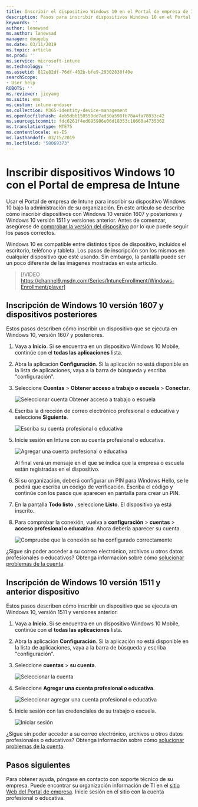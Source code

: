 ```yaml
---
title: Inscribir el dispositivo Windows 10 en el Portal de empresa de Intune | Microsoft Docs
description: Pasos para inscribir dispositivos Windows 10 en el Portal de empresa de Intune
keywords: ''
author: lenewsad
ms.author: lanewsad
manager: dougeby
ms.date: 03/11/2019
ms.topic: article
ms.prod: ''
ms.service: microsoft-intune
ms.technology: ''
ms.assetid: 812e82df-76df-402b-bfe9-29302838f40e
searchScope:
- User help
ROBOTS: ''
ms.reviewer: jieyang
ms.suite: ems
ms.custom: intune-enduser
ms.collection: M365-identity-device-management
ms.openlocfilehash: 4eb5dbb150559de7ad30a598fb78a4fa78033c42
ms.sourcegitcommit: fdc6261f4ed695986e06d18353c10660a4735362
ms.translationtype: MTE75
ms.contentlocale: es-ES
ms.lasthandoff: 03/15/2019
ms.locfileid: "58069373"
---
```

# <a name="enroll-windows-10-devices-with-intune-company-portal"></a>Inscribir dispositivos Windows 10 con el Portal de empresa de Intune

Usar el Portal de empresa de Intune para inscribir su dispositivo Windows 10 bajo la administración de su organización. En este artículo se describe cómo inscribir dispositivos con Windows 10 versión 1607 y posteriores y Windows 10 versión 1511 y versiones anterior. Antes de comenzar, asegúrese de [comprobar la versión del dispositivo](windows-enrollment-company-portal.md#find-windows-10-version-number) por lo que puede seguir los pasos correctos.  

Windows 10 es compatible entre distintos tipos de dispositivo, incluidos el escritorio, teléfono y tableta. Los pasos de inscripción son los mismos en cualquier dispositivo que esté usando. Sin embargo, la pantalla puede ser un poco diferente de las imágenes mostradas en este artículo.  

> [!VIDEO https://channel9.msdn.com/Series/IntuneEnrollment/Windows-Enrollment/player]  

## <a name="enroll-windows-10-version-1607-and-later-device"></a>Inscripción de Windows 10 versión 1607 y dispositivos posteriores 
Estos pasos describen cómo inscribir un dispositivo que se ejecuta en Windows 10, versión 1607 y posteriores.  

1. Vaya a **Inicio**. Si se encuentra en un dispositivo Windows 10 Mobile, continúe con el **todas las aplicaciones** lista.

2. Abra la aplicación **Configuración**. Si la aplicación no está disponible en la lista de aplicaciones, vaya a la barra de búsqueda y escriba "configuración".

3. Seleccione **Cuentas** > **Obtener acceso a trabajo o escuela** > **Conectar**.  


    ![Seleccionar cuenta Obtener acceso a trabajo o escuela](./media/w10-enroll-rs1-connect-to-work-or-school.png)  

4. Escriba la dirección de correo electrónico profesional o educativa y seleccione **Siguiente**.  


   ![Escriba su cuenta profesional o educativa](./media/w10-enroll-rs1-set-up-work-or-school-account.png)  

5. Inicie sesión en Intune con su cuenta profesional o educativa.  


    ![Agregar una cuenta profesional o educativa](./media/w10-enroll-rs1-enter-your-credentials.png)  

    Al final verá un mensaje en el que se indica que la empresa o escuela están registradas en el dispositivo.

6. Si su organización, deberá configurar un PIN para Windows Hello, se le pedirá que escriba un código de verificación. Escriba el código y continúe con los pasos que aparecen en pantalla para crear un PIN.  

7. En la pantalla **Todo listo** , seleccione **Listo**. El dispositivo ya está inscrito.  

8. Para comprobar la conexión, vuelva a **configuración** > **cuentas** > **acceso profesional o educativo**.  Ahora debería aparecer su cuenta.  


    ![Compruebe que la conexión se ha configurado correctamente](./media/w10-enroll-rs1-validate-successful-enrollment.png)  

¿Sigue sin poder acceder a su correo electrónico, archivos u otros datos profesionales o educativos? Obtenga información sobre cómo [solucionar problemas de la cuenta](troubleshoot-your-windows-10-device-windows.md#troubleshooting-steps-to-follow-if-you-see-access-work-or-school).  

## <a name="enroll-windows-10-version-1511-and-earlier-device"></a>Inscripción de Windows 10 versión 1511 y anterior dispositivo  
Estos pasos describen cómo inscribir un dispositivo que se ejecuta en Windows 10, versión 1511 y versiones anterior.  

1. Vaya a **Inicio**. Si se encuentra en un dispositivo Windows 10 Mobile, continúe con el **todas las aplicaciones** lista.

2. Abra la aplicación **Configuración**. Si la aplicación no está disponible en la lista de aplicaciones, vaya a la barra de búsqueda y escriba "configuración".

3. Seleccione **cuentas** > **su cuenta**.  


    ![Seleccionar la cuenta](./media/W10-enroll-2-accounts-your-account.png)  

5. Seleccione **Agregar una cuenta profesional o educativa**.  


    ![Seleccionar agregar una cuenta profesional o educativa](./media/w10-enroll-3-add-work-school-acct.png)  

6. Inicie sesión con las credenciales de su trabajo o escuela.  


    ![Iniciar sesión](./media/W10-enroll-4-sign-in.png)  

¿Sigue sin poder acceder a su correo electrónico, archivos u otros datos profesionales o educativos? Obtenga información sobre cómo [solucionar problemas de la cuenta](troubleshoot-your-windows-10-device-windows.md#troubleshooting-steps-to-follow-if-you-see-your-account).   

## <a name="next-steps"></a>Pasos siguientes  

Para obtener ayuda, póngase en contacto con soporte técnico de su empresa. Puede encontrar su organización información de TI en el [sitio Web del Portal de empresa](https://go.microsoft.com/fwlink/?linkid=2010980). Inicie sesión en el sitio con la cuenta profesional o educativa.  

 

